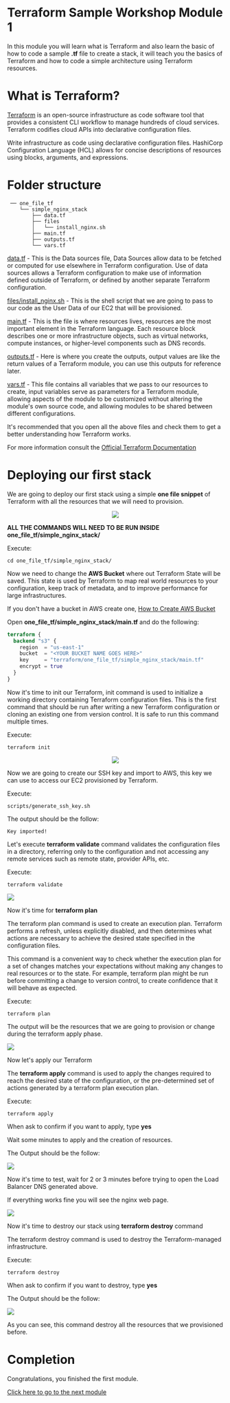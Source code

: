 # Terraform Sample Workshop Module 1

In this module you will learn what is Terraform and also learn the basic of how to code a sample **.tf** file to create a stack, it will teach you the basics of Terraform and how to code a simple architecture using Terraform resources.

# What is Terraform?

[Terraform](https://www.terraform.io/) is an open-source infrastructure as code software tool that provides a consistent CLI workflow to manage hundreds of cloud services. Terraform codifies cloud APIs into declarative configuration files.

Write infrastructure as code using declarative configuration files. HashiCorp Configuration Language (HCL) allows for concise descriptions of resources using blocks, arguments, and expressions.

# Folder structure

```
 ── one_file_tf
    └── simple_nginx_stack
        ├── data.tf
        ├── files
        │   └── install_nginx.sh
        ├── main.tf
        ├── outputs.tf
        └── vars.tf
```

[data.tf](one_file_tf/simple_nginx_stack/data.tf) - This is the Data sources file, Data Sources allow data to be fetched or computed for use elsewhere in Terraform configuration. Use of data sources allows a Terraform configuration to make use of information defined outside of Terraform, or defined by another separate Terraform configuration.

[files/install_nginx.sh](one_file_tf/simple_nginx_stack/files/install_nginx.sh) - This is the shell script that we are going to pass to our code as the User Data of our EC2 that will be provisioned.

[main.tf](one_file_tf/simple_nginx_stack/main.tf) - This is the file is where resources lives, resources are the most important element in the Terraform language. Each resource block describes one or more infrastructure objects, such as virtual networks, compute instances, or higher-level components such as DNS records.

[outputs.tf](one_file_tf/simple_nginx_stack/outputs.tf) - Here is where you create the outputs, output values are like the return values of a Terraform module, you can use this outputs for reference later.

[vars.tf](one_file_tf/simple_nginx_stack/vars.tf) - This file contains all variables that we pass to our resources to create, input variables serve as parameters for a Terraform module, allowing aspects of the module to be customized without altering the module's own source code, and allowing modules to be shared between different configurations.

It's recommended that you open all the above files and check them to get a better understanding how Terraform works.

For more information consult the [Official Terraform Documentation](https://www.terraform.io/docs/configuration/index.html)

# Deploying our first stack

We are going to deploy our first stack using a simple **one file snippet** of Terraform with all the resources that we will need to provision.

<p align="center"> 
<img src="images/one_file_tf.png">
</p>


**ALL THE COMMANDS WILL NEED TO BE RUN INSIDE one_file_tf/simple_nginx_stack/**

Execute:

```shell
cd one_file_tf/simple_nginx_stack/
```

Now we need to change the **AWS Bucket** where out Terraform State will be saved. This state is used by Terraform to map real world resources to your configuration, keep track of metadata, and to improve performance for large infrastructures.

If you don't have a bucket in AWS create one, [How to Create AWS Bucket](https://docs.aws.amazon.com/AmazonS3/latest/gsg/CreatingABucket.html)

Open **one_file_tf/simple_nginx_stack/main.tf** and do the following:

```terraform
terraform {
  backend "s3" {
    region  = "us-east-1"
    bucket  = "<YOUR BUCKET NAME GOES HERE>"
    key     = "terraform/one_file_tf/simple_nginx_stack/main.tf"
    encrypt = true
  }
}
```
Now it's time to init our Terraform, init command is used to initialize a working directory containing Terraform configuration files. This is the first command that should be run after writing a new Terraform configuration or cloning an existing one from version control. It is safe to run this command multiple times.

Execute:

```shell
terraform init
```

<p align="center"> 
<img src="images/terraform_init.png">
</p>

Now we are going to create our SSH key and import to AWS, this key we can use to access our EC2 provisioned by Terraform.

Execute:

```
scripts/generate_ssh_key.sh
```

The output should be the follow:

```
Key imported!
```

Let's execute **terraform validate** command validates the configuration files in a directory, referring only to the configuration and not accessing any remote services such as remote state, provider APIs, etc.

Execute:

```shell
terraform validate
```

<p align="left"> 
<img src="images/terraform_validate.png">
</p>

Now it's time for **terraform plan**

The terraform plan command is used to create an execution plan. Terraform performs a refresh, unless explicitly disabled, and then determines what actions are necessary to achieve the desired state specified in the configuration files.

This command is a convenient way to check whether the execution plan for a set of changes matches your expectations without making any changes to real resources or to the state. For example, terraform plan might be run before committing a change to version control, to create confidence that it will behave as expected.

Execute:

```
terraform plan
```

The output will be the resources that we are going to provision or change during the terraform apply phase.

<p align="left"> 
<img src="images/terraform_plan.png">
</p>

Now let's apply our Terraform

The **terraform apply** command is used to apply the changes required to reach the desired state of the configuration, or the pre-determined set of actions generated by a terraform plan execution plan.

Execute:

```
terraform apply
```

When ask to confirm if you want to apply, type **yes**

Wait some minutes to apply and the creation of resources.

The Output should be the follow:

<p align="left"> 
<img src="images/terraform_apply.png">
</p>

Now it's time to test, wait for 2 or 3 minutes before trying to open the Load Balancer DNS generated above.

If everything works fine you will see the nginx web page.

<p align="left"> 
<img src="images/nginx_page.png">
</p>

Now it's time to destroy our stack using **terraform destroy** command

The terraform destroy command is used to destroy the Terraform-managed infrastructure.

Execute:

```
terraform destroy
```

When ask to confirm if you want to destroy, type **yes**

The Output should be the follow:

<p align="left"> 
<img src="images/terraform_destroy.png">
</p>

As you can see, this command destroy all the resources that we provisioned before.

# Completion

Congratulations, you finished the first module.

[Click here to go to the next module](../module_2)